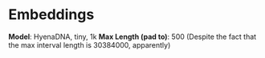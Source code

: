# Embeddings
**Model**: HyenaDNA, tiny, 1k
**Max Length (pad to)**: 500
(Despite the fact that the max interval length is 30384000, apparently)